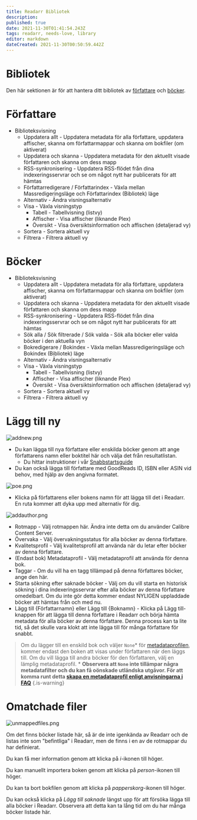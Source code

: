 ```yaml
---
title: Readarr Bibliotek
description: 
published: true
date: 2021-11-30T01:41:54.243Z
tags: readarr, needs-love, library
editor: markdown
dateCreated: 2021-11-30T00:50:59.442Z
---
```


# Bibliotek

Den här sektionen är för att hantera ditt bibliotek av [författare](#författare) och [böcker](#böcker).

# Författare

- Biblioteksvisning
  - Uppdatera allt - Uppdatera metadata för alla författare, uppdatera affischer, skanna om författarmappar och skanna om bokfiler (om aktiverat)
  - Uppdatera och skanna - Uppdatera metadata för den aktuellt visade författaren och skanna om dess mapp
  - RSS-synkronisering - Uppdatera RSS-flödet från dina indexeringsservrar och se om något nytt har publicerats för att hämtas
  - Författarredigerare / Författarindex - Växla mellan Massredigeringsläge och Författarindex (Bibliotek) läge
  - Alternativ - Ändra visningsalternativ
  - Visa - Växla visningstyp
    - Tabell - Tabellvisning (listvy)
    - Affischer - Visa affischer (liknande Plex)
    - Översikt - Visa översiktsinformation och affischen (detaljerad vy)
  - Sortera - Sortera aktuell vy
  - Filtrera - Filtrera aktuell vy

# Böcker

- Biblioteksvisning
  - Uppdatera allt - Uppdatera metadata för alla författare, uppdatera affischer, skanna om författarmappar och skanna om bokfiler (om aktiverat)
  - Uppdatera och skanna - Uppdatera metadata för den aktuellt visade författaren och skanna om dess mapp
  - RSS-synkronisering - Uppdatera RSS-flödet från dina indexeringsservrar och se om något nytt har publicerats för att hämtas
  - Sök alla / Sök filtrerade / Sök valda - Sök alla böcker eller valda böcker i den aktuella vyn
  - Bokredigerare / Bokindex - Växla mellan Massredigeringsläge och Bokindex (Bibliotek) läge
  - Alternativ - Ändra visningsalternativ
  - Visa - Växla visningstyp
    - Tabell - Tabellvisning (listvy)
    - Affischer - Visa affischer (liknande Plex)
    - Översikt - Visa översiktsinformation och affischen (detaljerad vy)
  - Sortera - Sortera aktuell vy
  - Filtrera - Filtrera aktuell vy
  
# Lägg till ny

![addnew.png](/assets/readarr/addnew.png)

- Du kan lägga till nya författare eller enskilda böcker genom att ange författarens namn eller boktitel här och välja det från resultatlistan.
  - Du hittar instruktioner i vår [Snabbstartsguide](/readarr/quick-start-guide)
- Du kan också lägga till författare med GoodReads ID, ISBN eller ASIN vid behov, med hjälp av den angivna formatet.

![poe.png](/assets/readarr/poe.png)

- Klicka på författarens eller bokens namn för att lägga till det i Readarr. En ruta kommer att dyka upp med alternativ för dig.

![addauthor.png](/assets/readarr/addauthor.png)

- Rotmapp - Välj rotmappen här. Ändra inte detta om du använder Calibre Content Server.
- Övervaka - Välj övervakningsstatus för alla böcker av denna författare.
- Kvalitetsprofil - Välj kvalitetsprofil att använda när du letar efter böcker av denna författare.
- (Endast bok) Metadataprofil - Välj metadataprofil att använda för denna bok.
- Taggar - Om du vill ha en tagg tillämpad på denna författares böcker, ange den här.
- Starta sökning efter saknade böcker - Välj om du vill starta en historisk sökning i dina indexeringsservrar efter alla böcker av denna författare omedelbart. Om du inte gör detta kommer endast NYLIGEN uppladdade böcker att hämtas från och med nu.
- Lägg till {Författarnamn} eller Lägg till {Boknamn} - Klicka på Lägg till-knappen för att lägga till denna författare i Readarr och börja hämta metadata för alla böcker av denna författare. Denna process kan ta lite tid, så det skulle vara klokt att inte lägga till för många författare för snabbt.

> Om du lägger till en enskild bok och väljer `None`\* för [metadataprofilen](/readarr/settings#metadata-profiles), kommer endast den boken att visas under författaren när den läggs till. Om du vill lägga till andra böcker för den författaren, välj en lämplig metadataprofil.
> \* **Observera att `None` inte tillämpar några metadatafilter och du kan få oönskade utländska utgåvor. För att komma runt detta [skapa en metadataprofil enligt anvisningarna i FAQ](/readarr/faq#metadata-profile-none-allowing-foreign-releases)**
{.is-warning}

# Omatchade filer

![unmappedfiles.png](/assets/readarr/unmappedfiles.png)

Om det finns böcker listade här, så är de inte igenkända av Readarr och de listas inte som "befintliga" i Readarr, men de finns i en av de rotmappar du har definierat.

Du kan få mer information genom att klicka på *i*-ikonen till höger.

Du kan manuellt importera boken genom att klicka på *person*-ikonen till höger.

Du kan ta bort bokfilen genom att klicka på *papperskorg*-ikonen till höger.

Du kan också klicka på *Lägg till saknade* längst upp för att försöka lägga till alla böcker i Readarr. Observera att detta kan ta lång tid om du har många böcker listade här.